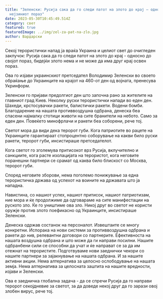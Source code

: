 ```yaml
---
title: "Зеленски: Русија сака да го следи патот на злото до крај – односно до
  нејзиниот пораз"
date: 2023-05-30T10:45:49.514Z
category: свет
featured: true
featuredImage: ../img/zel-za-pat-na-zlo.jpg
author: Вардарски
---
```

Секој терористички напад ја враќа Украина и целиот свет до очигледен заклучок: Русија сака да го следи патот на злото до крај - односно до својот пораз, бидејќи злото нема и не може да има друг крај освен пораз.

Ова го изјави украинскиот претседател Володимир Зеленски во своето обраќање до Украинците на крајот на 460-от ден од војната, пренесува Укринформ.

Зеленски го пријави предолгиот ден што започна рано за жителите на главниот град Киев. Неколку руски терористички напади во еден ден. Шахеди, крстосувачки ракети, балистички ракети. Водени бомби. Благодарение на нашата противвоздушна одбрана, денеска беа спасени најмалку стотици животи на сите бранители на небото. Само за еден ден. Повеќето минофрлачи и ракети беа соборени, рече тој.

Светот мора да види дека теророт губи. Кога патриотите во рацете на Украинците гарантираат стопроцентно соборување на какви било руски ракети, теророт губи, инсистираше претседателот.

Кога светот го зголемува притисокот врз Русија, вклучително и санкциите, кога расте изолацијата на терористот, кога неговите поранешни партнери се срамат од каква било блискост со Москва, теророт губи.

Според неговите зборови, нема поголемо понижување за една терористичка држава од успехот на воините на државата што ја нападна.

Навистина, со нашиот успех, нашиот притисок, нашиот патриотизам, ние мора и ќе продолжиме да одговараме на сите манифестации на руското зло. Ќе го уништиме ова зло. Никој друг во светот не користи оружје против злото поефикасно од Украинците, инсистираше Зеленски.

Денеска одржав состанок на персоналот. Извештаите се многу конкретни. Испорака на нови системи за противвоздушна одбрана и ракети до нив, релевантни договори со партнерите. Ефективноста на нашата воздушна одбрана и што може да ги направи посилни. Нашите одбранбени сили се способни да учат и ќе направат се за да им отежнат на терористите. Подготвуваме нови заеднички чекори со нашите партнери за зајакнување на нашата одбрана. И за нашите активни акции. Нема алтернатива за целосно ослободување на нашата земја. Нема алтернатива за целосната заштита на нашите вредности, изјави и Зеленски.

Ова е заедничка глобална задача - да се спречи Русија да го направи теророт секојдневие за светот, за да доведе некој друг да го зарази овој злобен вирус, рече тој.